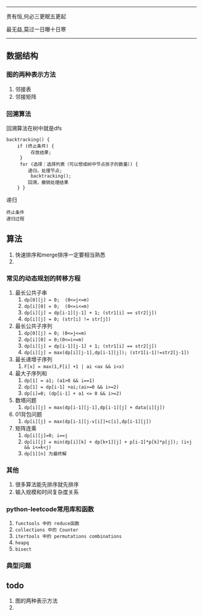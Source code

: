 -------
贵有恒,何必三更眠五更起

最无益,莫过一日曝十日寒

-------

## 数据结构

### 图的两种表示方法

1. 邻接表
2. 邻接矩阵

### 回溯算法

回溯算法在树中就是dfs
```
backtracking() { 
    if (终止条件) {
         存放结果;
     }
     for (选择：选择列表（可以想成树中节点孩子的数量）) {
        递归，处理节点;
         backtracking(); 
        回溯，撤销处理结果 
    } }
```

递归
```
终止条件
递归过程
```
## 算法

1. 快速排序和merge排序一定要相当熟悉
1. 


### 常见的动态规划的转移方程

1. 最长公共子串
	1. `dp[0][j] = 0;  (0<=j<=m)`
	2. `dp[i][0] = 0;  (0<=i<=m)`
	3. `dp[i][j] = dp[i-1][j-1] + 1; (str1[i] == str2[j])`
	4. `dp[i][j] = 0; (str[i] != str[j])`
1. 最长公共子序列
	1. `dp[0][j] = 0; (0<=j<=m)`
	2. `dp[i][0] = 0;(0<=i<=m)`
	3. `dp[i][j] = dp[i-1][j-1] + 1; (str1[i] == str2[j])`
	4. `dp[i][j] = max(dp[i][j-1],dp[i-1][j]); (str1[i-1]!=str2[j-1])`
1. 最长递增子序列
   1. `F[x] = max(1,F[i] +1 | ai <ax && i<x)`
1. 最大子序列和
   1. `dp[1] = a1; (a1>0 && i==1)`
   1. `dp[1] = dp[i-1] +ai;(ai>=0 && i>=2)`
   1. `dp[i]=0; (dp[i-1] + a1 <= 0 && i>=2)`
1. 数塔问题
   1. `dp[i][j] = max(dp[i-1][j-1],dp[i-1][j] + data[i][j])`
1. 01背包问题
   1. `dp[i][j] = max(dp[i-1][j-v[i]]+c[i],dp[i-1][j])`
1. 矩阵连乘
   1. `dp[i][j]=0; i==j`
   1. `dp[i][j] = min(dp[i][k] + dp[k+1][j] + p[i-1]*p[k]*p[j]); (i<j && i<=k<j)`
   1. `dp[1][n] 为最终解`

### 其他
1. 很多算法能先排序就先排序
1. 输入规模和时间复杂度关系


### python-leetcode常用库和函数

1. `functools 中的 reduce函数`
2. `collections 中的 Counter`
3. `itertools 中的 permutations combinations`
4. `heapq`
5. `bisect`

### 典型问题

## todo

1. 图的两种表示方法
2. 
